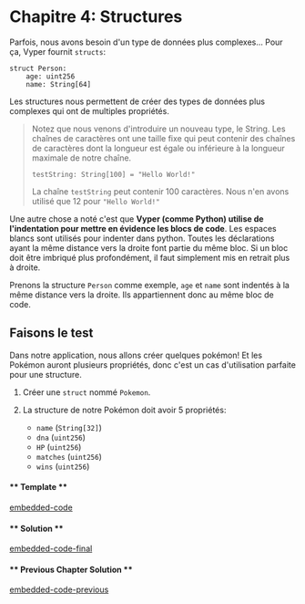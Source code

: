<!-- Add translation for the following page: https://learn.vyperlang.org/#/1/structs
Do NOT change the code below. The below code runs the code editor -->

# Chapitre 4: Structures

Parfois, nous avons besoin d'un type de données plus complexes... Pour ça, Vyper fournit `structs`:

```vyper
struct Person:
    age: uint256
    name: String[64]
```

Les structures nous permettent de créer des types de données plus complexes qui ont de multiples propriétés.

> Notez que nous venons d'introduire un nouveau type, le String. Les chaînes de caractères ont une taille fixe qui peut contenir des chaînes de caractères dont la longueur est égale ou inférieure à la longueur maximale de notre chaîne.
>
> ```vyper
> testString: String[100] = "Hello World!"
> ```
>
> La chaîne `testString` peut contenir 100 caractères. Nous n'en avons utilisé que 12 pour `"Hello World!"`

Une autre chose a noté c'est que **Vyper (comme Python) utilise de l'indentation pour mettre en évidence les blocs de code**. Les espaces blancs sont utilisés pour indenter dans python. Toutes les déclarations ayant la même distance vers la droite font partie du même bloc. Si un bloc doit être imbriqué plus profondément, il faut simplement mis en retrait plus à droite.

Prenons la structure `Person` comme exemple, `age` et `name` sont indentés à la même distance vers la droite. Ils appartiennent donc au même bloc de code.

## Faisons le test

Dans notre application, nous allons créer quelques pokémon! Et les Pokémon auront plusieurs propriétés, donc c'est un cas d'utilisation parfaite pour une structure.

1. Créer une `struct` nommé `Pokemon`.

2. La structure de notre Pokémon doit avoir 5 propriétés:
   - `name` (`String[32]`)
   - `dna` (`uint256`)
   - `HP` (`uint256`)
   - `matches` (`uint256`)
   - `wins` (`uint256`)

<!-- tabs:start -->

#### ** Template **

[embedded-code](../../assets/1/1.4-template-code.vy ':include :type=code embed-template')

#### ** Solution **

[embedded-code-final](../../assets/1/1.4-finished-code.vy ':include :type=code embed-final')

#### ** Previous Chapter Solution **

[embedded-code-previous](../../assets/1/1.3-finished-code.vy ':include :type=code embed-previous')

<!-- tabs:end -->
